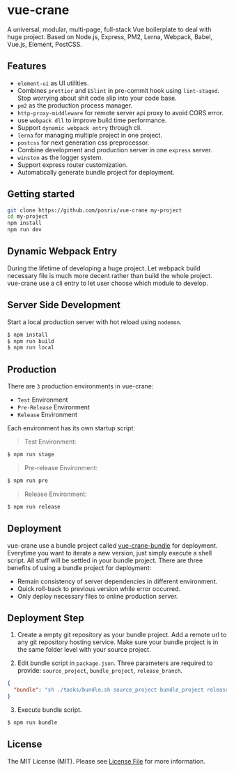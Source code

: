 # vue-crane

A universal, modular, multi-page, full-stack Vue boilerplate to deal with huge project. Based on Node.js, Express, PM2, Lerna, Webpack, Babel, Vue.js, Element, PostCSS.

## Features

  - `element-ui` as UI utilities.
  -  Combines `prettier` and `ESlint` in pre-commit hook using `lint-staged`. Stop worrying about shit code slip into your code base.
  - `pm2` as the production process manager.
  - `http-proxy-middleware` for remote server api proxy to avoid CORS error.
  - use `webpack dll` to improve build time performance.
  - Support `dynamic webpack entry` through cli.
  - `lerna` for managing multiple project in one project.
  - `postcss` for next generation css preprocessor.
  - Combine development and production server in one `express` server.
  - `winston` as the logger system.
  - Support express router customization.
  - Automatically generate bundle project for deployment.

## Getting started

```sh
git clone https://github.com/posrix/vue-crane my-project
cd my-project
npm install
npm run dev
```

## Dynamic Webpack Entry

During the lifetime of developing a huge project. Let webpack build necessary file is much more decent rather than build the whole project. vue-crane use a cli entry to let user choose which module to develop.

## Server Side Development

Start a local production server with hot reload using `nodemon`.

```sh
$ npm install
$ npm run build
$ npm run local
```

## Production

There are `3` production environments in vue-crane:

- `Test` Environment
- `Pre-Release` Environment
- `Release` Environment

Each environment has its own startup script:

> Test Environment:

```sh
$ npm run stage
```

> Pre-release Environment:

```sh
$ npm run pre
```

> Release Environment:

```sh
$ npm run release
```

## Deployment

vue-crane use a bundle project called [vue-crane-bundle](https://github.com/posrix/vue-crane-bundle) for deployment. Everytime you want to iterate a new version, just simply execute a shell script. All stuff will be settled in your bundle project. There are three benefits of using a bundle project for deployment:

- Remain consistency of server dependencies in different environment.
- Quick roll-back to previous version while error occurred.
- Only deploy necessary files to online production server.

## Deployment Step

1. Create a empty git repository as your bundle project. Add a remote url to any git repository hosting service. Make sure your bundle project is in the same folder level with your source project.

2. Edit bundle script in `package.json`. Three parameters are required to provide: `source_project`, `bundle_project`, `release_branch`.
```json
{
  "bundle": "sh ./tasks/bundle.sh source_project bundle_project release_branch"
}
```

3. Execute bundle script.
```sh
$ npm run bundle
```


## License

The MIT License (MIT). Please see [License File](LICENSE.md) for more information.
